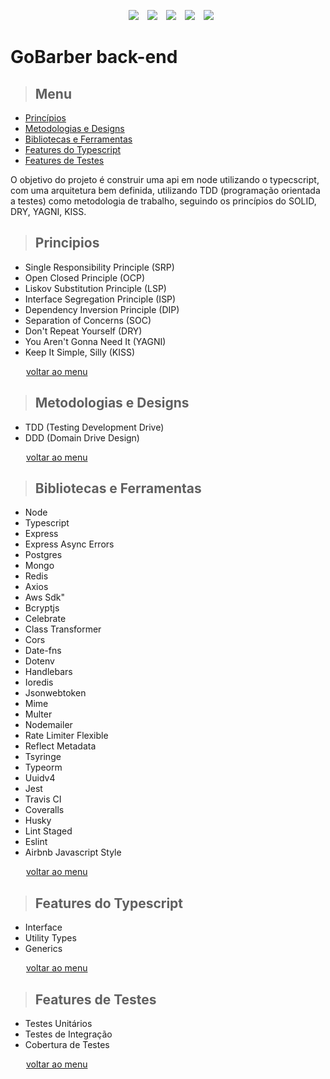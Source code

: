 <p align="center">
<img style="margin-left:10px;" src="https://img.shields.io/badge/code%20style-Airbnb-brightgreen" />

<img style="margin-left:10px;" src="https://img.shields.io/badge/license-MIT-green" />

<img style="margin-left:10px;" src="https://img.shields.io/github/languages/count/wagnersantos/4devs" />
<a style="margin-left:10px;" href="https://opensource.org/"><img src="https://badges.frapsoft.com/os/v1/open-source.svg?v=103" /></a>

<img style="margin-left:10px;" src="https://img.shields.io/github/package-json/v/wagnersantos/4devs">
</p>

# **GoBarber back-end**

> ## Menu

<ul>
  <li><a href="#principios">Princípios</a></li>
  <li><a href="#metodologias-e-designs">Metodologias e Designs</a></li>
  <li><a href="#bibliotecas-e-ferramentas">Bibliotecas e Ferramentas</a></li>
  <li><a href="#features-do-typescript">Features do Typescript</a></li>
  <li><a href="#features-de-testes">Features de Testes</a></li>
</ul>

O objetivo do projeto é construir uma api em node utilizando o typecscript, com uma arquitetura bem definida, utilizando TDD (programação orientada a testes) como metodologia de trabalho, seguindo os princípios do SOLID, DRY, YAGNI, KISS.

> ## Principios

- Single Responsibility Principle (SRP)
- Open Closed Principle (OCP)
- Liskov Substitution Principle (LSP)
- Interface Segregation Principle (ISP)
- Dependency Inversion Principle (DIP)
- Separation of Concerns (SOC)
- Don't Repeat Yourself (DRY)
- You Aren't Gonna Need It (YAGNI)
- Keep It Simple, Silly (KISS)

<span style="margin:0 25px;"><a href="#menu">voltar ao menu</a></span>

> ## Metodologias e Designs

- TDD (Testing Development Drive)
- DDD (Domain Drive Design)

<span style="margin:0 25px;"><a href="#menu">voltar ao menu</a></span>

> ## Bibliotecas e Ferramentas

- Node
- Typescript
- Express
- Express Async Errors
- Postgres
- Mongo
- Redis
- Axios
- Aws Sdk"
- Bcryptjs
- Celebrate
- Class Transformer
- Cors
- Date-fns
- Dotenv
- Handlebars
- Ioredis
- Jsonwebtoken
- Mime
- Multer
- Nodemailer
- Rate Limiter Flexible
- Reflect Metadata
- Tsyringe
- Typeorm
- Uuidv4
- Jest
- Travis CI
- Coveralls
- Husky
- Lint Staged
- Eslint
- Airbnb Javascript Style

<span style="margin:0 25px;"><a href="#menu">voltar ao menu</a></span>

> ## Features do Typescript

- Interface
- Utility Types
- Generics

<span style="margin:0 25px;"><a href="#menu">voltar ao menu</a></span>

> ## Features de Testes

- Testes Unitários
- Testes de Integração
- Cobertura de Testes

<span style="margin:0 25px;"><a href="#menu">voltar ao menu</a></span>
